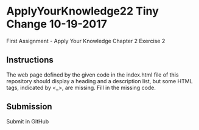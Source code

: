 # ApplyYourKnowledge22 Tiny Change 10-19-2017
First Assignment - Apply Your Knowledge Chapter 2 Exercise 2
## Instructions
The web page defined by the given code in the index.html file of this repository should display a heading and a description list, but some HTML tags, indicated by <_>, are missing. Fill in the missing code. 
## Submission
Submit in GitHub

